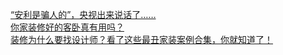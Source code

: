   
[“安利是骗人的”，央视出来说话了……](http://www.dianyue.me/archives/005/qjbp4m9cxbq9h3u4/)  
[你家装修好的客卧真有用吗？](http://www.dianyue.me/archives/730/qjbp4m9cxbq9h3u4/)  
[装修为什么要找设计师？看了这些最丑家装案例合集，你就知道了！](http://www.dianyue.me/archives/729/5rphjthmkhd4ynsr/)